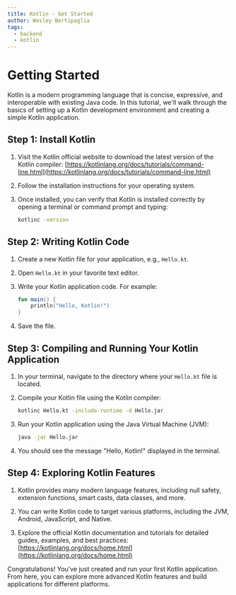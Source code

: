 ```yaml
---
title: Kotlin - Get Started
author: Wesley Bertipaglia
tags:
  - backend
  - kotlin
---
```

# Getting Started

Kotlin is a modern programming language that is concise, expressive, and interoperable with existing Java code. In this tutorial, we'll walk through the basics of setting up a Kotlin development environment and creating a simple Kotlin application.

## Step 1: Install Kotlin

1. Visit the Kotlin official website to download the latest version of the Kotlin compiler: [https://kotlinlang.org/docs/tutorials/command-line.html](https://kotlinlang.org/docs/tutorials/command-line.html)

2. Follow the installation instructions for your operating system.

3. Once installed, you can verify that Kotlin is installed correctly by opening a terminal or command prompt and typing:

    ```bash
    kotlinc -version
    ```

## Step 2: Writing Kotlin Code

1. Create a new Kotlin file for your application, e.g., `Hello.kt`.

2. Open `Hello.kt` in your favorite text editor.

3. Write your Kotlin application code. For example:

    ```kotlin
    fun main() {
        println("Hello, Kotlin!")
    }
    ```

4. Save the file.

## Step 3: Compiling and Running Your Kotlin Application

1. In your terminal, navigate to the directory where your `Hello.kt` file is located.

2. Compile your Kotlin file using the Kotlin compiler:

    ```bash
    kotlinc Hello.kt -include-runtime -d Hello.jar
    ```

3. Run your Kotlin application using the Java Virtual Machine (JVM):

    ```bash
    java -jar Hello.jar
    ```

4. You should see the message "Hello, Kotlin!" displayed in the terminal.

## Step 4: Exploring Kotlin Features

1. Kotlin provides many modern language features, including null safety, extension functions, smart casts, data classes, and more.

2. You can write Kotlin code to target various platforms, including the JVM, Android, JavaScript, and Native.

3. Explore the official Kotlin documentation and tutorials for detailed guides, examples, and best practices: [https://kotlinlang.org/docs/home.html](https://kotlinlang.org/docs/home.html)

Congratulations! You've just created and run your first Kotlin application. From here, you can explore more advanced Kotlin features and build applications for different platforms.
